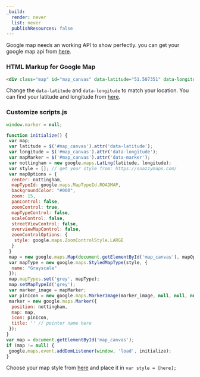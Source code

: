 ```yaml
---
_build:
  render: never
  list: never
  publishResources: false
---
```


Google map needs an working API to show perfectly. you can get your google map api from [here](https://developers.google.com/maps/documentation/javascript/get-api-key).

### HTML Markup for Google Map

```html
<div class="map" id="map_canvas" data-latitude="51.507351" data-longitude="-0.127758" data-marker="images/marker.png"></div>
```

Change the `data-latitude` and `data-longitude` to match your location. You can find your latitude and longitude from [here](https://www.where-am-i.net/).

### Customize scripts.js

```js
window.marker = null;

function initialize() {
 var map;
 var latitude = $('#map_canvas').attr('data-latitude');
 var longitude = $('#map_canvas').attr('data-longitude');
 var mapMarker = $('#map_canvas').attr('data-marker');
 var nottingham = new google.maps.LatLng(latitude, longitude);
 var style = []; // get your style from: https://snazzymaps.com/
 var mapOptions = {
  center: nottingham,
  mapTypeId: google.maps.MapTypeId.ROADMAP,
  backgroundColor: "#000",
  zoom: 15,
  panControl: false,
  zoomControl: true,
  mapTypeControl: false,
  scaleControl: false,
  streetViewControl: false,
  overviewMapControl: false,
  zoomControlOptions: {
   style: google.maps.ZoomControlStyle.LARGE
  }
 }
 map = new google.maps.Map(document.getElementById('map_canvas'), mapOptions);
 var mapType = new google.maps.StyledMapType(style, {
  name: "Grayscale"
 });
 map.mapTypes.set('grey', mapType);
 map.setMapTypeId('grey');
 var marker_image = mapMarker;
 var pinIcon = new google.maps.MarkerImage(marker_image, null, null, null, new google.maps.Size(35, 52));
 marker = new google.maps.Marker({
  position: nottingham,
  map: map,
  icon: pinIcon,
  title: '' // pointer name here
 });
}
var map = document.getElementById('map_canvas');
if (map != null) {
 google.maps.event.addDomListener(window, 'load', initialize);
}
```

Choose your map style from [here](https://snazzymaps.com/) and place it in `var style = [here];`
